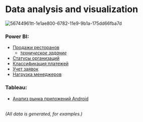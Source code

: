 # Data analysis and visualization

![56744961tt-1e1ae800-6782-11e9-9b1a-175dd66fba7d](https://user-images.githubusercontent.com/43387913/66768981-9a35f300-eebc-11e9-8239-d17f42b63eb8.png)

### Power BI:
 * [Продажи ресторанов](https://github.com/Alex110117/power_bi/blob/master/report/%D0%9F%D1%80%D0%BE%D0%B4%D0%B0%D0%B6%D0%B8%20%D1%80%D0%B5%D1%81%D1%82%D0%BE%D1%80%D0%B0%D0%BD%D0%BE%D0%B2.pdf)
   * [*техническое задание*](https://github.com/Alex110117/power_bi-tableau/blob/master/dataset/tz.md)
 * [Статусы организаций](https://github.com/Alex110117/power_bi-tableau/blob/master/report/%D0%A1%D1%82%D0%B0%D1%82%D1%83%D1%81%D1%8B%20%D0%BE%D1%80%D0%B3%D0%B0%D0%BD%D0%B8%D0%B7%D0%B0%D1%86%D0%B8%D0%B9_n.pdf)
 * [Классификация платежей](https://github.com/Alex110117/power_bi-tableau/blob/master/report/%D0%9A%D0%BB%D0%B0%D1%81%D1%81%D0%B8%D1%84%D0%B8%D0%BA%D0%B0%D1%86%D0%B8%D1%8F%20%D0%BF%D0%BB%D0%B0%D1%82%D0%B5%D0%B6%D0%B5%D0%B9_n.pdf)
 * [Учет заявок](https://github.com/Alex110117/power_bi-tableau/blob/master/report/%D0%A3%D1%87%D0%B5%D1%82%20%D0%B7%D0%B0%D1%8F%D0%B2%D0%BE%D0%BA_n.pdf)
 * [Нагрузка менеджеров](https://github.com/Alex110117/power_bi-tableau/blob/master/report/%D0%9D%D0%B0%D0%B3%D1%80%D1%83%D0%B7%D0%BA%D0%B0%20%D0%BC%D0%B5%D0%BD%D0%B5%D0%B4%D0%B6%D0%B5%D1%80%D0%BE%D0%B2_n.pdf)

### Tableau:
 * [Анализ рынка приложений Android](https://public.tableau.com/profile/aleksandr7340#!/vizhome/L6/AppAnalysis)
<br></br>

_(All data is generated, for examples.)_
